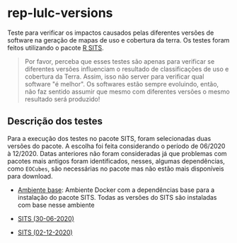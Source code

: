 # rep-lulc-versions

Teste para verificar os impactos causados pelas diferentes versões de software na geração de mapas de uso e cobertura da terra. Os testes foram feitos utilizando o pacote [R SITS](https://github.com/e-sensing/sits).

> Por favor, perceba que esses testes são apenas para verificar se diferentes versões influenciam o resultado de classificações de uso e cobertura da Terra. Assim, isso não server para verificar qual software "é melhor". Os softwares estão sempre evoluindo, então, não faz sentido assumir que mesmo com diferentes versões o mesmo resultado será produzido!

## Descrição dos testes

Para a execução dos testes no pacote SITS, foram selecionadas duas versões do pacote. A escolha foi feita considerando o período de 06/2020 à 12/2020. Datas anteriores não foram consideradas já que problemas com pacotes mais antigos foram identificados, nesses, algumas dependências, como `EOCubes`, são necessárias no pacote mas não estão mais disponíveis para download.

- [Ambiente base](sits/base): Ambiente Docker com a dependências base para a instalação do pacote SITS. Todas as versões do SITS são instaladas com base nesse ambiente

- [SITS (30-06-2020)](sits/30-06-2020)
- [SITS (02-12-2020)](sits/02-12-2020)
